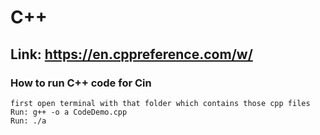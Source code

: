 # C++
## Link: https://en.cppreference.com/w/

### How to run C++ code for Cin
```
first open terminal with that folder which contains those cpp files
Run: g++ -o a CodeDemo.cpp
Run: ./a
```
